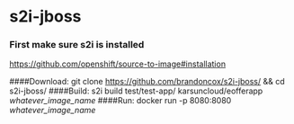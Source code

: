 # s2i-jboss

### First make sure s2i is installed
  https://github.com/openshift/source-to-image#installation


####Download:
    git clone https://github.com/brandoncox/s2i-jboss/ && cd s2i-jboss/
####Build:
    s2i build test/test-app/ karsuncloud/eofferapp *whatever_image_name*
####Run:
    docker run -p 8080:8080 *whatever_image_name*
  
